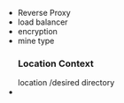 - Reverse Proxy
- load balancer
- encryption
- mine type
  ### Location Context
  location /desired directory
- 